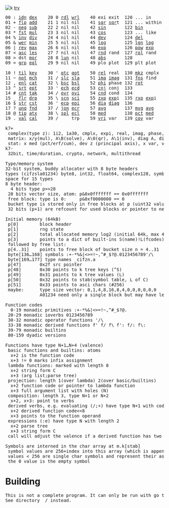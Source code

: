 ![k](https://ktye.github.io/k32.png) [try](https://ktye.github.io)
<pre>00 : <a href="../../blob/master/k.go#L815">idn</a> <a href="../../blob/master/k.go#L487">dex</a>    20 0 <a href="../../blob/master/k.go#L3862">rdl</a> <a href="../../blob/master/k.go#L3866">wrl</a>    40 exi exit  120 ... in       60 <a href="../../blob/master/k.go#L4812">prm</a>   140
01 + <a href="../../blob/master/k.go#L816">flp</a> <a href="../../blob/master/k.go#L2230">add</a>    21 1 nil nil    41 <a href="../../blob/master/k.go#L2060">sqr</a> <a href="../../blob/master/k.go#L2060">sqr</a>t  121 ... within   61       141
02 - <a href="../../blob/master/k.go#L855">neg</a> <a href="../../blob/master/k.go#L2231">sub</a>    22 2 nil nil    42 <a href="../../blob/master/k.go#L2063">sin</a>       122 <a href="../../blob/master/k.go#L4116">bin</a>          62       142
03 * <a href="../../blob/master/k.go#L858">fst</a> <a href="../../blob/master/k.go#L2232">mul</a>    23 3 nil nil    43 <a href="../../blob/master/k.go#L2066">cos</a>       123 ... like     63       143
04 % <a href="../../blob/master/k.go#L896">inv</a> <a href="../../blob/master/k.go#L2233">div</a>    24 4 nil nil    44 <a href="../../blob/master/k.go#L5391">dev</a>       124 <a href="../../blob/master/k.go#L4779">del</a>          64       144
05 & <a href="../../blob/master/k.go#L899">wer</a> <a href="../../blob/master/k.go#L2234">min</a>    25 5 nil nil    45 <a href="../../blob/master/k.go#L2077">log</a>       125 <a href="../../blob/master/k.go#L2239">lgn</a> <a href="../../blob/master/k.go#L2077">log</a>      65       145
06 | <a href="../../blob/master/k.go#L925">rev</a> <a href="../../blob/master/k.go#L2235">max</a>    26 6 nil nil    46 <a href="../../blob/master/k.go#L2080">exp</a>       126 <a href="../../blob/master/k.go#L2242">pow</a> <a href="../../blob/master/k.go#L2080">exp</a>      66       146
07 < <a href="../../blob/master/k.go#L956">asc</a> <a href="../../blob/master/k.go#L2236">les</a>    27 7 nil nil    47 <a href="../../blob/master/k.go#L4911">rnd</a> rand  127 <a href="../../blob/master/k.go#L4849">rol</a> rand     67       147
08 > dst <a href="../../blob/master/k.go#L2237">mor</a>    28 8 <a href="../../blob/master/k.go#L3873">lun</a> nil    48 <a href="../../blob/master/k.go#L2069">abs</a>       128              68       148
09 = <a href="../../blob/master/k.go#L999">grp</a> <a href="../../blob/master/k.go#L2238">eql</a>    29 9 nil nil    49 plo plot  129 plt plot     69       149
                                                                          
10 ! <a href="../../blob/master/k.go#L1032">til</a> <a href="../../blob/master/k.go#L2283">key</a>    30 ' <a href="../../blob/master/k.go#L3382">qtc</a> <a href="../../blob/master/k.go#L3379">qot</a>    50 <a href="../../blob/master/k.go#L2083">rel</a> real  130 <a href="../../blob/master/k.go#L5314">mkz</a> cmplx    70       150
11 ~ <a href="../../blob/master/k.go#L1126">not</a> <a href="../../blob/master/k.go#L2322">mch</a>    31 / <a href="../../blob/master/k.go#L3383">slc</a> <a href="../../blob/master/k.go#L3380">sla</a>    51 <a href="../../blob/master/k.go#L2084">ima</a> <a href="../../blob/master/k.go#L2084">ima</a>g  131 <a href="../../blob/master/k.go#L2885">fns</a> find     71       151
12 , <a href="../../blob/master/k.go#L1148">enl</a> <a href="../../blob/master/k.go#L2365">cat</a>    32 \ <a href="../../blob/master/k.go#L3384">bsc</a> <a href="../../blob/master/k.go#L3381">bsl</a>    52 <a href="../../blob/master/k.go#L2085">phi</a> phase 132 <a href="../../blob/master/k.go#L2609">rot</a>          72       152
13 ^ <a href="../../blob/master/k.go#L1173">srt</a> <a href="../../blob/master/k.go#L2502">ept</a>    33 ' <a href="../../blob/master/k.go#L3391">ech</a> <a href="../../blob/master/k.go#L3445">ecd</a>    53 <a href="../../blob/master/k.go#L2113">cnj</a> conj  133              73       153
14 # <a href="../../blob/master/k.go#L1174">cnt</a> <a href="../../blob/master/k.go#L2529">tak</a>    34 / <a href="../../blob/master/k.go#L3570">ovr</a> <a href="../../blob/master/k.go#L3712">ovi</a>    54 <a href="../../blob/master/k.go#L5148">cnd</a> cond  134              74       154
15 _ <a href="../../blob/master/k.go#L1182">flr</a> <a href="../../blob/master/k.go#L2610">drp</a>    35 \ <a href="../../blob/master/k.go#L3631">scn</a> <a href="../../blob/master/k.go#L3745">sci</a>    55 <a href="../../blob/master/k.go#L2171">zxp</a> <a href="../../blob/master/k.go#L2080">exp</a>i  135 <a href="../../blob/master/k.go#L2134">rxp</a> <a href="../../blob/master/k.go#L2080">exp</a>i     75       155
16 $ <a href="../../blob/master/k.go#L1207">str</a> <a href="../../blob/master/k.go#L2731">cst</a>    36 ' <a href="../../blob/master/k.go#L3465">ecp</a> <a href="../../blob/master/k.go#L3522">epi</a>    56 <a href="../../blob/master/k.go#L1101">dia</a> <a href="../../blob/master/k.go#L1101">dia</a>g  136              76       156
17 ? <a href="../../blob/master/k.go#L1297">unq</a> <a href="../../blob/master/k.go#L2837">fnd</a>    37 / <a href="../../blob/master/k.go#L4010">jon</a> <a href="../../blob/master/k.go#L3542">ecr</a>    57 <a href="../../blob/master/k.go#L5486">avg</a>       137 <a href="../../blob/master/k.go#L5517">mvg</a> <a href="../../blob/master/k.go#L5486">avg</a>      77       157
18 @ <a href="../../blob/master/k.go#L1330">tip</a> <a href="../../blob/master/k.go#L2917">atx</a>    38 \ <a href="../../blob/master/k.go#L3977">spl</a> <a href="../../blob/master/k.go#L3556">ecl</a>    58 <a href="../../blob/master/k.go#L5622">med</a>       138 <a href="../../blob/master/k.go#L5634">pct</a> <a href="../../blob/master/k.go#L5622">med</a>      78       158
19 . <a href="../../blob/master/k.go#L1341">val</a> <a href="../../blob/master/k.go#L3233">cal</a>    39 /     trp    59 <a href="../../blob/master/k.go#L5417">vri</a> var   139 <a href="../../blob/master/k.go#L5438">cov</a> var      79       15

k7+
 complex(type z): 1i2, 1a30, cmplx, expi, real, imag, phase, conj, rand 3i(binormal)
 matrix: x/y(mul), A\B(solve), A\0(qr), A\1(inv), diag A, diag v, norm, cond
 stat: x med (pct/erf/cum), dev z (principal axis), x var, var z (cov), x avg (cum/win/exp)
k7-
 32bit, time/duration, crypto, network, multithread
 
Type/memory system
32-bit system, buddy allocater with 8 byte headers
types (cifzsla01234) byte8, int32, float64, complex128, symbol64, list32, dict64, funcs
space for 15 types
8 byte header:
  4 bits type p>>28
 28 bits vector size, atom: p&0x0fffffff == 0x0fffffff
 free block: type is 0:     p&0xf0000000 == 0
 bucket type is stored only in free blocks at p (uint32 value)
 32 bits (p+1) are refcount for used blocks or pointer to next free

Initial memory (64kB)
 p[0]        block header
 p[1]        rng state
 p[2]        total allocated memory log2 (initial 64k, max 4G) uint32
 p[3]        points to a dict of built-ins S(name)!L(fcodes)
 followed by free list:
 p[4..31]    points to free block of bucket size n = 4..31
 byte[136…168] symbols :+-*%&|<>=!~,^#_$?@.0123456789'/\
 byte[169…177] type names _cifzn.a
 p[47]       0x2f src pointer
 p[48]       0x30 points to k tree keys (^S)
 p[49]       0x31 points to k tree values (L)
 p[50]       0x32 points to stab(symbol table, L of C)
 p[51]       0x33 points to asci chars (#256)
 maybe:      type size vector: 0,1,4,8,16,8,4,0,0,0,0,0,0
             A01234 need only a single block but may have length>0

Function codes
  0-19 monadic primitives :+-*%&|<>=!~,^#_$?@.
 20-29 monadic ioverbs 0123456789
 30-32 monadic operator functions '/\
 33-38 monadic derived functions f' f/ f\ f': f/: f\:
 39-79 monadic builtins
 80-159 dyadic versions

Functions have type N+1…N+4 (valence)
 basic functions and builtins: atoms
  x+2 is the function code
  x+3 != 0 marks infix assignment
 lambda functions: marked with length 0
  x+2 string form C
  x+3 (arg list;parse tree)
 projection: length 1(over lambda) 2(over basic/builtins)
  x+2 function code or pointer to lambda function
  x+3 full argument list with holes (N)
 composition: length 3, type N+1 or N+2
  x+2, x+3: point to verbs
 derived verbs, e.g. evaluating (/;+) have type N+1 with code > 256
  x+2 derived function code<<8
  x+3 points to the function operand
 expressions (:e) have type N with length 2
  x+2 parse tree
  x+3 string form C
 call will adjust the valence if a derived function has two arguments
 
Symbols are interned in the char array at m.k[stab]
 symbol values are 256+index into this array (which is append only)
 values < 256 are single char symbols and represent their ascii value
 the 0 value is the empty symbol
</pre>

# Building
<pre>
This is not a complete program. It can only be run with go test.
See directory _/ instead.
</pre>
